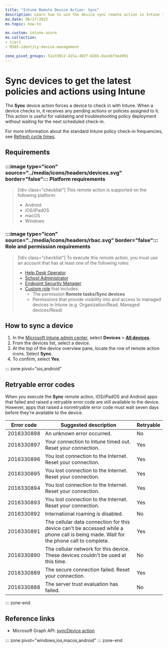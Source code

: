 ```yaml
---
title: "Intune Remote Device Action: Sync"
description: Learn how to use the device sync remote action in Intune to apply policy, app, and configuration updates to managed devices.
ms.date: 08/27/2025
ms.topic: how-to

ms.custom: intune-azure
ms.collection:
- tier2
- M365-identity-device-management

zone_pivot_groups: 51e33912-415a-402f-8201-8acebf3e4991
---
```


# Sync devices to get the latest policies and actions using Intune

The **Sync** device action forces a device to check in with Intune. When a device checks in, it receives any pending actions or policies assigned to it. This action is useful for validating and troubleshooting policy deployment without waiting for the next scheduled check-in.

For more information about the standard Intune policy check-in frequencies, see [Refresh cycle times](../configuration/device-profile-troubleshoot.md#policy-refresh-intervals).

## Requirements

### :::image type="icon" source="../media/icons/headers/devices.svg" border="false"::: Platform requirements

> [!div class="checklist"]
> This remote action is supported on the following platform:
> - Android
> - iOS/iPadOS
> - macOS
> - Windows

### :::image type="icon" source="../media/icons/headers/rbac.svg" border="false"::: Role and permission requirements

> [!div class="checklist"]
> To execute this remote action, you must use an account that has at least one of the following roles:
>
> - [Help Desk Operator][INT-R1]
> - [School Administrator][INT-R2]
> - [Endpoint Security Manager][INT-R4]
> - [Custom role][INT-RC] that includes:
>   - The permission **Remote tasks/Sync devices**
>   - Permissions that provide visibility into and access to managed devices in Intune (e.g. Organization/Read, Managed devices/Read)

## How to sync a device

1. In the [Microsoft Intune admin center][INT-AC], select **Devices** > [**All devices**][INT-ALLD].
1. From the devices list, select a device.
1. At the top of the device overview pane, locate the row of remote action icons. Select **Sync**.
1. To confirm, select **Yes**.

::: zone pivot="ios,android"

## Retryable error codes

When you execute the **Sync** remote action, iOS/iPadOS and Android apps that failed and raised a retryable error code are still available to the device. However, apps that raised a nonretryable error code must wait seven days before they're available to the device.

| Error code  | Suggested description | Retryable |
|---|---|---|
| 2016330898 | An unknown error occurred. | No |
| 2016330897 | Your connection to Intune timed out. Reset your connection. | Yes |
| 2016330896 | You lost connection to the Internet. Reset your connection. | Yes |
| 2016330895 | You lost connection to the Internet. Reset your connection. | Yes |
| 2016330894 | You lost connection to the Internet. Reset your connection. | Yes |
| 2016330893 | You lost connection to the Internet. Reset your connection. | Yes|
| 2016330892 | International roaming is disabled. | No|
| 2016330891 | The cellular data connection for this device can't be accessed while a phone call is being made. Wait for the phone call to complete. | Yes|
| 2016330890 | The cellular network for this device. These devices couldn't be used at this time. | No|
| 2016330889 | The secure connection failed. Reset your connection. | Yes|
| 2016330888 | The server trust evaluation has failed. | No|

::: zone-end

## Reference links

- Microsoft Graph API: [syncDevice action][GRAPH-1]


[INT-AC]: https://go.microsoft.com/fwlink/?linkid=2109431
[INT-ALLD]: https://go.microsoft.com/fwlink/?linkid=2333814
[INT-R1]: /intune/intune-service/fundamentals/role-based-access-control-reference#help-desk-operator
[INT-R2]: /intune/intune-service/fundamentals/role-based-access-control-reference#school-administrator
[INT-RC]: /intune/intune-service/fundamentals/create-custom-role
[INT-R4]: /intune/intune-service/fundamentals/role-based-access-control-reference#endpoint-security-manager

[GRAPH-1]: /graph/api/intune-devices-manageddevice-syncdevice

::: zone pivot="windows,ios,macos,android"
::: zone-end
